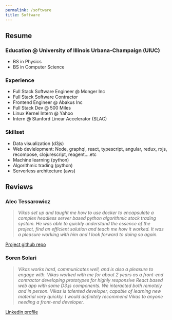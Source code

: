 ```yaml
---
permalink: /software
title: Software
---
```


## Resume

### Education @ University of Illinois Urbana-Champaign (UIUC)
* BS in Physics
* BS in Computer Science

### Experience
* Full Stack Software Engineer @ Monger Inc
* Full Stack Software Contractor
* Frontend Engineer @ Abakus Inc
* Full Stack Dev @ 500 Miles
* Linux Kernel Intern @ Yahoo
* Intern @ Stanford Linear Accelerator (SLAC)

### Skillset
* Data visualization (d3js)
* Web devlelopment: Node, graphql, react, typescript, angular, redux, rxjs, recompose, clojurescript, reagent....etc
* Machine learning (python)
* Algorithmic trading (python)
* Serverless architecture (aws)

## Reviews

### Alec Tessarowicz
> _Vikas set up and taught me how to use docker to encapsulate a complex headless server based python algorithmic stock trading system.  He was able to quickly understand the essence of the project, find an efficient solution and teach me how it worked.  It was a pleasure working with him and I look forward to doing so again._

[Project github repo][alec_link]

### Soren Solari
> _Vikas works hard, communicates well, and is also a pleasure to engage with. Vikas worked with me for about 2 years as a front-end contractor developing prototypes for highly responsive React based web app with some D3.js components. We interacted both remotely and in person. Vikas is talented developer, capable of learning new material very quickly. I would definitely recommend Vikas to anyone needing a front-end developer._

[Linkedin profile][soren_link]

[alec_link]: https://github.com/vikasagartha/ib-docker
[soren_link]: https://www.linkedin.com/in/soren-solari-95b996b
